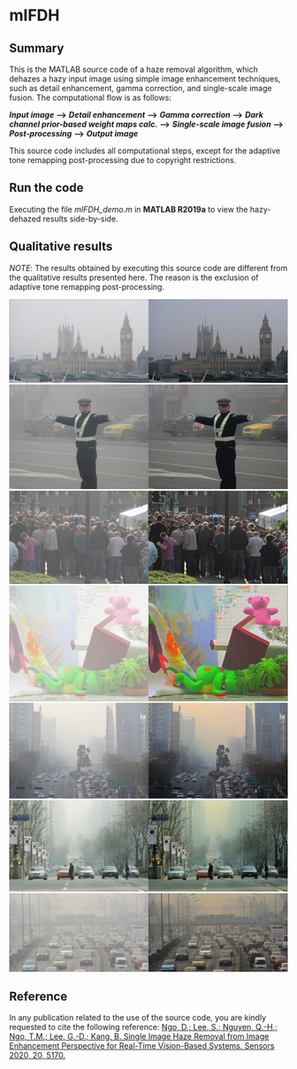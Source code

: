 # mIFDH

## Summary
This is the MATLAB source code of a haze removal algorithm, which dehazes a hazy input image using simple image enhancement techniques, such as detail enhancement, gamma correction, and single-scale image fusion. The computational flow is as follows:

***Input image*** **-->** ***Detail enhancement*** **-->** ***Gamma correction*** **-->** ***Dark channel prior-based weight maps calc.*** **-->** ***Single-scale image fusion*** **-->** ***Post-processing*** **-->** ***Output image***

This source code includes all computational steps, except for the adaptive tone remapping post-processing due to copyright restrictions.

## Run the code
Executing the file *mIFDH_demo.m* in **MATLAB R2019a** to view the hazy-dehazed results side-by-side.

## Qualitative results

*NOTE*: The results obtained by executing this source code are different from the qualitative results presented here. The reason is the exclusion of adaptive tone remapping post-processing.

![First](/results/more_results_1.jpg)
![Second](/results/more_results_2.jpg)
![Third](/results/more_results_3.jpg)
![Fourth](/results/more_results_4.jpg)
![Fifth](/results/more_results_5.jpg)
![Sixth](/results/more_results_6.jpg)
![Seventh](/results/more_results_7.jpg)

## Reference
In any publication related to the use of the source code, you are kindly requested to cite the following reference:
[Ngo, D.; Lee, S.; Nguyen, Q.-H.; Ngo, T.M.; Lee, G.-D.; Kang, B. Single Image Haze Removal from Image Enhancement Perspective for Real-Time Vision-Based Systems. Sensors 2020, 20, 5170.](https://www.mdpi.com/1424-8220/20/18/5170)
